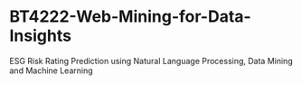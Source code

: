 # BT4222-Web-Mining-for-Data-Insights
ESG Risk Rating Prediction using Natural Language Processing, Data Mining and Machine Learning
